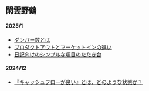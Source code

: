 ## 閑雲野鶴

<!--
#### 2025/3
-->

<!--
#### 2025/2
-->

#### 2025/1
<!-- - [](posts/202501/7.md) -->
<!-- - [](posts/202501/6.md) -->
<!-- - [](posts/202501/5.md) -->
- [ダンバー数とは](posts/202501/4.md)
- [プロダクトアウトとマーケットインの違い](posts/202501/3.md)
- [日記向けのシンプルな項目のたたき台](posts/202501/2.md)

#### 2024/12
- [『キャッシュフローが良い』とは、どのような状態か？](posts/202412/1.md)
